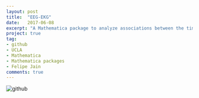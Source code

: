 ```yaml
---
layout: post
title:  "EEG-EKG"
date:   2017-06-08
excerpt: "A Mathematica package to analyze associations between the time-dependent power spectrum of EEG and EKG signals."
project: true
tag:
- github
- UCLA
- Mathematica
- Mathematica packages
- Felipe Jain
comments: true
---
```


![github](https://nickwisniewski.com/EEG-EKG)
